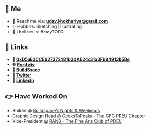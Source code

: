 ## 🦄 Me

-   📧 Reach me via: **uday.khokhariya@gmail.com**
-   ✨ Hobbies: Sketching | Illustrating
-   💯 I believe in: #stayTORO

## 🔗 Links

-   **👀 [0xD5a63CCE627372481b30AE24c31a3Fb94913D5Be](https://blockscan.com/address/0xD5a63CCE627372481b30AE24c31a3Fb94913D5Be)**
-   **🌐 [Portfolio](https://yupuday.vercel.app/)**
-   **🧱 [BuildSpace](https://buildspace.so/@yupuday)**
-   **🔵 [Twitter](https://twitter.com/yupuday)**
-   **🔎 [LinkedIn](https://www.linkedin.com/in/yupuday/)**

## 👉 Have Worked On

-   Builder @ [Buildspace's Nights & Weekends](https://buildspace.so/nights-weekends)
-   Graphic Design Head @ [GeeksToPeaks - The GFG PDEU Chapter](https://www.instagram.com/geekstopeaks.pdeu/)
-   Vice-President @ [RANG - The Fine Arts Club of PDEU](https://www.instagram.com/rang.pdeu/)

<!-- > 📋 I am currently building Formsify (It helps in creating better forms, which are decentralized, trustless and distributed.) -->
